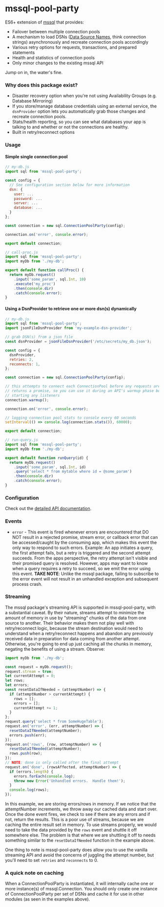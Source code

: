 # mssql-pool-party

ES6+ extension of [mssql](https://github.com/patriksimek/node-mssql) that provides:

- Failover between multiple connection pools
- A mechanism to load DSNs ([Data Source Names](https://en.wikipedia.org/wiki/Data_source_name), think connection strings) asynchronously and recreate connection pools accordingly
- Various retry options for requests, transactions, and prepared statements
- Health and statistics of connection pools
- Only minor changes to the existing mssql API

Jump on in, the water's fine.

### Why does this package exist?

- Disaster recovery option when you're not using Availability Groups (e.g. Database Mirroring)
- If you store/manage database credentials using an external service, the `dsnProvider` option lets you automatically grab those changes and recreate connection pools.
- Stats/health reporting, so you can see what databases your app is talking to and whether or not the connections are healthy.
- Built in retry/reconnect options

### Usage

#### Simple single connection pool

```js
// my-db.js
import sql from 'mssql-pool-party';

const config = {
  // See configuration section below for more information
  dsn: {
    user: ...
    password: ...
    server: ...
    database: ...
  } 
};

const connection = new sql.ConnectionPoolParty(config);

connection.on('error', console.error);

export default connection;
```

```js
// call-proc.js
import sql from 'mssql-pool-party';
import myDb from './my-db';

export default function callProc() {
  return myDb.request()
    .input('some_param', sql.Int, 10)
    .execute('my_proc')
    .then(console.dir)
    .catch(console.error);
}
```

#### Using a DsnProvider to retrieve one or more dsn(s) dynamically

```js
// my-db.js
import sql from 'mssql-pool-party';
import jsonFileDsnProvider from 'my-example-dsn-provider';

// grab DSN(s) from a json file
const dsnProvider = jsonFileDsnProvider('/etc/secrets/my_db.json');

const config = {
  dsnProvider,
  retries: 2,
  reconnects: 1,
};

const connection = new sql.ConnectionPoolParty(config);

// this attempts to connect each ConnectionPool before any requests are made.
// returns a promise, so you can use it during an API's warmup phase before
// starting any listeners
connection.warmup();

connection.on('error', console.error);

// logging connection pool stats to console every 60 seconds
setInterval(() => console.log(connection.stats()), 60000);

export default connection;
```

```js
// run-query.js
import sql from 'mssql-pool-party';
import myDb from './my-db';

export default function runQuery(id) {
  return myDb.request()
    .input('some_param', sql.Int, id)
    .query('select * from mytable where id = @some_param')
    .then(console.dir)
    .catch(console.error);
}
```

### Configuration

Check out the [detailed API documentation](API.md#new-connectionpoolpartyconfig).

### Events

- `error` - This event is fired whenever errors are encountered that DO NOT result in a rejected promise, stream error, or callback error that can be accessed/caught by the consuming app, which makes this event the only way to respond to such errors. Example: An app initiates a query, the first attempt fails, but a retry is triggered and the second attempt succeeds. From the apps perspective, the retry attempt isn't visible and their promised query is resolved. However, apps may want to know when a query requires a retry to succeed, so we emit the error using this event. **TAKE NOTE**: Unlike the mssql package, failing to subscribe to the error event will not result in an unhandled exception and subsequent process crash.

### Streaming

The mssql package's streaming API is supported in mssql-pool-party, with a substantial caveat. By their nature, streams attempt to minimize the amount of memory in use by "streaming" chunks of the data from one source to another. Their behavior makes them not play well with retry/reconnect logic, because the stream destination would need to understand when a retry/reconnect happens and abandon any previously received data in preparation for data coming from another attempt. Otherwise, you're going to end up just caching all the chunks in memory, negating the benefits of using a stream. Observe:

```js
import myDb from './my-db';

const request = myDb.request();
request.stream = true;
let currentAttempt = 0;
let rows;
let errors;
const resetDataIfNeeded = (attemptNumber) => {
  if (attemptNumber > currentAttempt) {
    rows = [];
    errors = [];
    currentAttempt += 1;
  }
};
request.query('select * from SomeHugeTable');
request.on('error', (err, attemptNumber) => {
  resetDataIfNeeded(attemptNumber);
  errors.push(err);
});
request.on('rows', (row, attemptNumber) => {
  resetDataIfNeeded(attemptNumber);
  rows.push(row);
});
// NOTE: done is only called after the final attempt
request.on('done', (rowsAffected, attemptNumber) => {
  if (errors.length) {
    errors.forEach(console.log);
    throw new Error('Unhandled errors.  Handle them!');
  }
  console.log(rows);
});
```

In this example, we are storing errors/rows in memory. If we notice that the attemptNumber increments, we throw away our cached data and start over. Once the done event fires, we check to see if there are any errors and if not, return the results. This is a poor use of streams, because we are caching the entire result set in memory. To use streams properly, we would need to take the data provided by the `rows` event and shuttle it off somewhere else. The problem is that where we are shuttling it off to needs something similar to the `resetDataIfNeeded` function in the example above.

One thing to note is mssql-pool-party does allow you to use the vanilla streaming API and avoid the concerns of juggling the attempt number, but you'll need to set `retries` and `reconnects` to 0.

### A quick note on caching

When a ConnectionPoolParty is instantiated, it will internally cache one or more instance(s) of mssql.Connection. You should only create one instance of ConnectionPoolParty per set of DSNs and cache it for use in other modules (as seen in the examples above).
